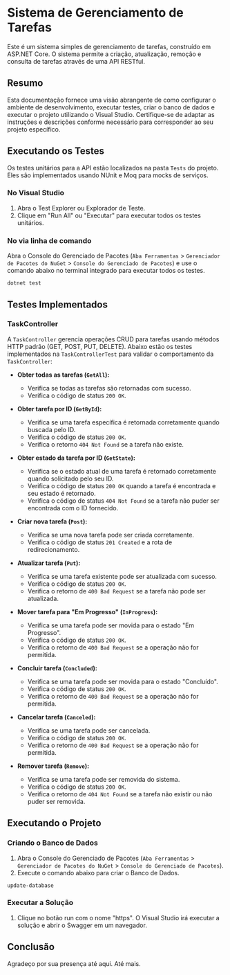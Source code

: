 # Sistema de Gerenciamento de Tarefas

Este é um sistema simples de gerenciamento de tarefas, construído em ASP.NET Core. O sistema permite a criação, atualização, remoção e consulta de tarefas através de uma API RESTful.

## Resumo

Esta documentação fornece uma visão abrangente de como configurar o ambiente de desenvolvimento, executar testes, criar o banco de dados e executar o projeto utilizando o Visual Studio. Certifique-se de adaptar as instruções e descrições conforme necessário para corresponder ao seu projeto específico.

## Executando os Testes

Os testes unitários para a API estão localizados na pasta `Tests` do projeto. Eles são implementados usando NUnit e Moq para mocks de serviços.

### No Visual Studio

1. Abra o Test Explorer ou Explorador de Teste.
2. Clique em "Run All" ou "Executar" para executar todos os testes unitários.

### No via linha de comando

Abra o Console do Gerenciado de Pacotes (`Aba Ferramentas` > `Gerenciador de Pacotes do NuGet` > `Console do Gerenciado de Pacotes`) e use o comando abaixo no terminal integrado para executar todos os testes.
```
dotnet test
```

## Testes Implementados

### TaskController

A `TaskController` gerencia operações CRUD para tarefas usando métodos HTTP padrão (GET, POST, PUT, DELETE). Abaixo estão os testes implementados na `TaskControllerTest` para validar o comportamento da `TaskController`:

- **Obter todas as tarefas (`GetAll`):**
  - Verifica se todas as tarefas são retornadas com sucesso.
  - Verifica o código de status `200 OK`.

- **Obter tarefa por ID (`GetById`):**
  - Verifica se uma tarefa específica é retornada corretamente quando buscada pelo ID.
  - Verifica o código de status `200 OK`.
  - Verifica o retorno `404 Not Found` se a tarefa não existe.

- **Obter estado da tarefa por ID (`GetState`):**
  - Verifica se o estado atual de uma tarefa é retornado corretamente quando solicitado pelo seu ID.
  - Verifica o código de status `200 OK` quando a tarefa é encontrada e seu estado é retornado.
  - Verifica o código de status `404 Not Found` se a tarefa não puder ser encontrada com o ID fornecido.

- **Criar nova tarefa (`Post`):**
  - Verifica se uma nova tarefa pode ser criada corretamente.
  - Verifica o código de status `201 Created` e a rota de redirecionamento.

- **Atualizar tarefa (`Put`):**
  - Verifica se uma tarefa existente pode ser atualizada com sucesso.
  - Verifica o código de status `200 OK`.
  - Verifica o retorno de `400 Bad Request` se a tarefa não pode ser atualizada.

- **Mover tarefa para "Em Progresso" (`InProgress`):**
  - Verifica se uma tarefa pode ser movida para o estado "Em Progresso".
  - Verifica o código de status `200 OK`.
  - Verifica o retorno de `400 Bad Request` se a operação não for permitida.

- **Concluir tarefa (`Concluded`):**
  - Verifica se uma tarefa pode ser movida para o estado "Concluído".
  - Verifica o código de status `200 OK`.
  - Verifica o retorno de `400 Bad Request` se a operação não for permitida.

- **Cancelar tarefa (`Canceled`):**
  - Verifica se uma tarefa pode ser cancelada.
  - Verifica o código de status `200 OK`.
  - Verifica o retorno de `400 Bad Request` se a operação não for permitida.

- **Remover tarefa (`Remove`):**
  - Verifica se uma tarefa pode ser removida do sistema.
  - Verifica o código de status `200 OK`.
  - Verifica o retorno de `404 Not Found` se a tarefa não existir ou não puder ser removida.

## Executando o Projeto

### Criando o Banco de Dados

1. Abra o Console do Gerenciado de Pacotes (`Aba Ferramentas` > `Gerenciador de Pacotes do NuGet` > `Console do Gerenciado de Pacotes`).
2. Execute o comando abaixo para criar o Banco de Dados.
```
update-database
```

### Executar a Solução

1. Clique no botão run com o nome "https". O Visual Studio irá executar a solução e abrir o Swagger em um navegador.

## Conclusão

Agradeço por sua presença até aqui. Até mais.

